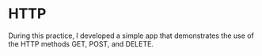 # HTTP
During this practice, I developed a simple app that demonstrates the use of the HTTP methods GET, POST, and DELETE.
